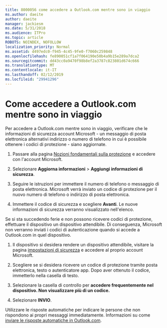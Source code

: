 ```yaml
---
title: 8000056 come accedere a Outlook.com mentre sono in viaggio
ms.author: daeite
author: daeite
manager: jackiesm
ms.date: 5/31/2018
ms.audience: ITPro
ms.topic: article
ROBOTS: NOINDEX, NOFOLLOW
localization_priority: Normal
ms.assetid: d497edc0-f945-4c45-9fe0-f7060c259848
ms.openlocfilehash: fe890051cf1a7f064190e50b4a9b15e289a7dca2
ms.sourcegitcommit: dd43cc0a9470f98b8ef2a3787c823801d674c666
ms.translationtype: MT
ms.contentlocale: it-IT
ms.lasthandoff: 02/12/2019
ms.locfileid: "29941296"
---
```

# <a name="how-to-access-outlookcom-while-traveling"></a>Come accedere a Outlook.com mentre sono in viaggio

Per accedere a Outlook.com mentre sono in viaggio, verificare che le informazioni di sicurezza account Microsoft - un messaggio di posta elettronica alternativi indirizzo o numero di telefono in cui è possibile ottenere i codici di protezione - siano aggiornate.
  
1. Passare alla pagina [Nozioni fondamentali sulla protezione](https://go.microsoft.com/fwlink/p/?linkid=842325) e accedere con l'account Microsoft. 
    
2. Selezionare **Aggiorna informazioni** \> **Aggiungi informazioni di sicurezza**. 
    
3. Seguire le istruzioni per immettere il numero di telefono o messaggio di posta elettronica. Microsoft verrà inviato un codice di protezione per il nuovo numero di telefono o indirizzo di posta elettronica.
    
4. Immettere il codice di sicurezza e scegliere **Avanti**. Le nuove informazioni di sicurezza verranno visualizzato nell'elenco. 
    
Se si sta succedendo ferie e non possono ricevere codici di protezione, effettuare il dispositivo un dispositivo attendibile. Di conseguenza, Microsoft non verranno inviati i codici di autenticazione quando si accede a Outlook.com in quel dispositivo.
  
1. Il dispositivo si desidera rendere un dispositivo attendibile, visitare la pagina [impostazioni di sicurezza](https://go.microsoft.com/fwlink/p/?linkid=2002000&amp;clcid=0x409) e accedere al proprio account Microsoft. 
    
2. Scegliere se si desidera ricevere un codice di protezione tramite posta elettronica, testo o autenticatore app. Dopo aver ottenuto il codice, immetterlo nella casella di testo.
    
3. Selezionare la casella di controllo per **accedere frequentemente nel dispositivo. Non visualizzare più di un codice.**
    
4. Selezionare **INVIO**. 
    
Utilizzare le risposte automatiche per indicare le persone che non rispondono ai propri messaggi immediatamente. Informazioni su come [inviare le risposte automatiche in Outlook.com](https://go.microsoft.com/fwlink/p/?linkid=2002100&amp;clcid=0x409).
  


